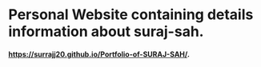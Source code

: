 # Personal Website containing details information about suraj-sah.
#### https://surrajj20.github.io/Portfolio-of-SURAJ-SAH/.
